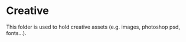 Creative
========

This folder is used to hold creative assets (e.g. images, photoshop psd, fonts...).